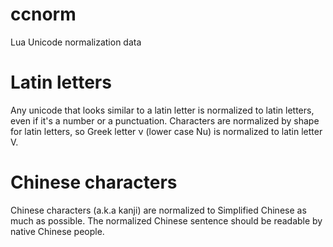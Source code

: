 # ccnorm
Lua Unicode normalization data

# Latin letters
Any unicode that looks similar to a latin letter is normalized to latin letters, even if it's a number or a punctuation. Characters are normalized by shape for latin letters, so Greek letter ν (lower case Nu) is normalized to latin letter V.

# Chinese characters
Chinese characters (a.k.a kanji) are normalized to Simplified Chinese as much as possible. The normalized Chinese sentence should be readable by native Chinese people.
